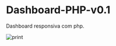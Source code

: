 # Dashboard-PHP-v0.1
Dashboard responsiva com php.

![print](https://github.com/Lippe19/Dashboard-PHP-v0.1)
